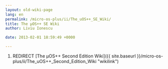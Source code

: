 ```yaml
---
layout: old-wiki-page
lang: en
permalink: /micro-os-plus/ii/The_uOS++_SE_Wiki/
title: The µOS++ SE Wiki
author: Liviu Ionescu

date: 2013-02-01 18:59:49 +0000

---
```


1.  REDIRECT [The µOS++ Second Edition Wiki]({{ site.baseurl }}/micro-os-plus/ii/The_uOS++_Second_Edition_Wiki "wikilink")
